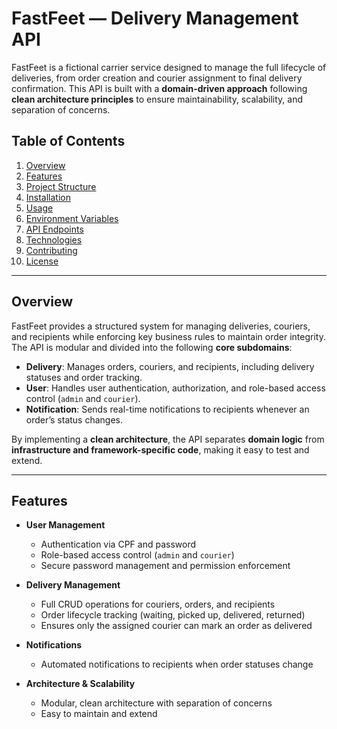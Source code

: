 # FastFeet — Delivery Management API

FastFeet is a fictional carrier service designed to manage the full lifecycle of deliveries, from order creation and courier assignment to final delivery confirmation. This API is built with a **domain-driven approach** following **clean architecture principles** to ensure maintainability, scalability, and separation of concerns.

## Table of Contents
1. [Overview](#overview)
2. [Features](#features)
3. [Project Structure](#project-structure)
4. [Installation](#installation)
5. [Usage](#usage)
6. [Environment Variables](#environment-variables)
7. [API Endpoints](#api-endpoints)
8. [Technologies](#technologies)
9. [Contributing](#contributing)
10. [License](#license)

---

## Overview

FastFeet provides a structured system for managing deliveries, couriers, and recipients while enforcing key business rules to maintain order integrity. The API is modular and divided into the following **core subdomains**:

- **Delivery**: Manages orders, couriers, and recipients, including delivery statuses and order tracking.
- **User**: Handles user authentication, authorization, and role-based access control (`admin` and `courier`).
- **Notification**: Sends real-time notifications to recipients whenever an order’s status changes.

By implementing a **clean architecture**, the API separates **domain logic** from **infrastructure and framework-specific code**, making it easy to test and extend.

---

## Features

- **User Management**
  - Authentication via CPF and password
  - Role-based access control (`admin` and `courier`)
  - Secure password management and permission enforcement

- **Delivery Management**
  - Full CRUD operations for couriers, orders, and recipients
  - Order lifecycle tracking (waiting, picked up, delivered, returned)
  - Ensures only the assigned courier can mark an order as delivered

- **Notifications**
  - Automated notifications to recipients when order statuses change

- **Architecture & Scalability**
  - Modular, clean architecture with separation of concerns
  - Easy to maintain and extend